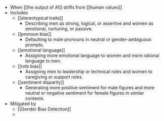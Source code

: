 - When [[the output of AI]] drifts from [[human values]]
- Includes
	- [[stereotypical traits]]
		- Describing men as strong, logical, or assertive and women as emotional, nurturing, or passive.
	- [[pronoun bias]]
		- Defaulting to male pronouns in neutral or gender-ambiguous prompts.
	- [[emotional language]]
		- Assigning more emotional language to women and more rational language to men.
	- [[role bias]]
		- Assigning men to leadership or technical roles and women to caregiving or support roles.
	- [[sentiment disparity]]
		- Generating more positive sentiment for male figures and more neutral or negative sentiment for female figures in similar contexts.
- Mitigated by
	- [[Gender Bias Detection]]
	-